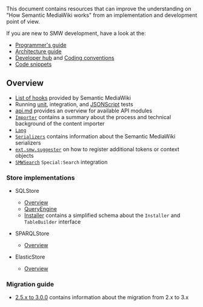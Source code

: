 This document contains resources that can improve the understanding on "How Semantic MediaWiki
works" from an implementation and development point of view.

If you are new to SMW development, have a look at the:

* [Programmer's guide](https://www.semantic-mediawiki.org/wiki/Programmer%27s_guide)
* [Architecture guide](https://www.semantic-mediawiki.org/wiki/Architecture_guide)
* [Developer hub](https://www.semantic-mediawiki.org/wiki/Developer_hub) and [Coding conventions](https://www.semantic-mediawiki.org/wiki/Coding_conventions)
* [Code snippets](code-snippets/README.md)

## Overview

- [List of hooks](hooks.md) provided by Semantic MediaWiki
- Running [unit](https://github.com/SemanticMediaWiki/SemanticMediaWiki/blob/master/tests/phpunit/README.md), integration, and [JSONScript](https://github.com/SemanticMediaWiki/SemanticMediaWiki/tree/master/tests/phpunit/Integration/JSONScript) tests
- [api.md](api.md) provides an overview for available API modules
- [`Importer`](https://github.com/SemanticMediaWiki/SemanticMediaWiki/blob/master/src/Importer/README.md) contains a summary about the process and technical background of the content importer
- [`Lang`](https://github.com/SemanticMediaWiki/SemanticMediaWiki/blob/master/src/Lang/README.md)
- [`Serializers`](https://github.com/SemanticMediaWiki/SemanticMediaWiki/blob/master/docs/technical/doc.serializers.md) contains information about the Semantic MediaWiki serializers
- [`ext.smw.suggester`](https://github.com/SemanticMediaWiki/SemanticMediaWiki/blob/master/res/smw/suggester/README.md) on how to register additional tokens or context objects
- [`SMWSearch`](https://github.com/SemanticMediaWiki/SemanticMediaWiki/blob/master/src/MediaWiki/Search/README.md) `Special:Search` integration

### Store implementations

- SQLStore
  - [Overview](https://github.com/SemanticMediaWiki/SemanticMediaWiki/blob/master/src/SQLStore/README.md)
  - [QueryEngine](https://github.com/SemanticMediaWiki/SemanticMediaWiki/blob/master/src/SQLStore/QueryEngine/README.md)
  - [Installer](https://github.com/SemanticMediaWiki/SemanticMediaWiki/blob/master/docs/technical/doc.installer.md) contains a simplified schema about the `Installer` and `TableBuilder` interface

- SPARQLStore
  - [Overview](https://github.com/SemanticMediaWiki/SemanticMediaWiki/blob/master/src/SPARQLStore/README.md)

- ElasticStore
  - [Overview](https://github.com/SemanticMediaWiki/SemanticMediaWiki/blob/master/src/Elastic/README.md)

### Migration guide

- [2.5.x to 3.0.0](https://github.com/SemanticMediaWiki/SemanticMediaWiki/blob/master/docs/technical/migration-guide-3.0.md) contains information about the migration from 2.x to 3.x
